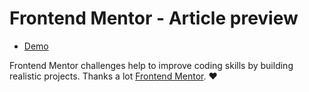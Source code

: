 # Frontend Mentor - Article preview

- [Demo](https://nft-preview-card-component-deploy.netlify.app)

Frontend Mentor challenges help to improve coding skills by building realistic projects. Thanks a lot [Frontend Mentor](https://www.frontendmentor.io). ❤